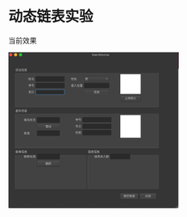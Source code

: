 # 动态链表实验

当前效果

<img src="assets/image-20200308215744500.png" alt="image-20200308215744500" style="zoom:33%;" />